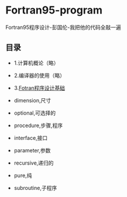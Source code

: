 # Fortran95-program
Fortran95程序设计-彭国伦-我把他的代码全敲一遍

## 目录

- 1.计算机概论（略）
- 2.编译器的使用（略）
- 3.[Fotran程序设计基础](ch03-Fortran-basic/README.md)


- dimension,尺寸
- optional,可选择的
- procedure,步骤,程序
- interface,接口
- parameter,参数
- recursive,递归的
- pure,纯
- subroutine,子程序
